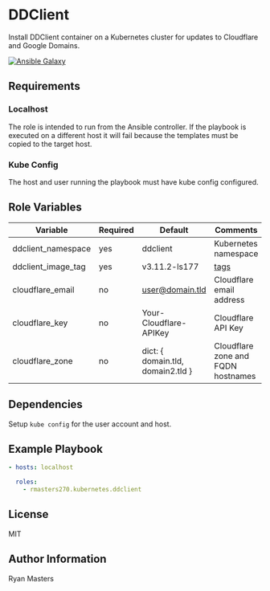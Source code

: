 # DDClient

Install DDClient container on a Kubernetes cluster for updates to Cloudflare and Google Domains.

[![Ansible Galaxy](https://img.shields.io/badge/ansible--galaxy-ddclient-blue.svg)](https://galaxy.ansible.com/ui/standalone/roles/rmasters270/ddclient)

## Requirements

### Localhost

The role is intended to run from the Ansible controller.  If the playbook is executed on a different host it will fail because the templates must be copied to the target host.

### Kube Config

The host and user running the playbook must have kube config configured.

## Role Variables

| Variable           | Required | Default                           | Comments                                                    |
| ------------------ | -------- | --------------------------------- | ----------------------------------------------------------- |
| ddclient_namespace | yes      | ddclient                          | Kubernetes namespace                                        |
| ddclient_image_tag | yes      | v3.11.2-ls177                     | [tags](https://github.com/linuxserver/docker-ddclient/tags) |
| cloudflare_email   | no       | <user@domain.tld>                 | Cloudflare email address                                    |
| cloudflare_key     | no       | Your-Cloudflare-APIKey            | Cloudflare API Key                                          |
| cloudflare_zone    | no       | dict: { domain.tld, domain2.tld } | Cloudflare zone and FQDN hostnames                          |

## Dependencies

Setup `kube config` for the user account and host.

## Example Playbook

```yaml
- hosts: localhost

  roles:
    - rmasters270.kubernetes.ddclient
```

## License

MIT

## Author Information

Ryan Masters
